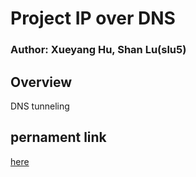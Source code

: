 # Project IP over DNS 

### Author: Xueyang Hu, Shan Lu(slu5)


## Overview
DNS tunneling



## pernament link
[here](baizhima.github.io/documents/cs168/dnstun.pdf)

